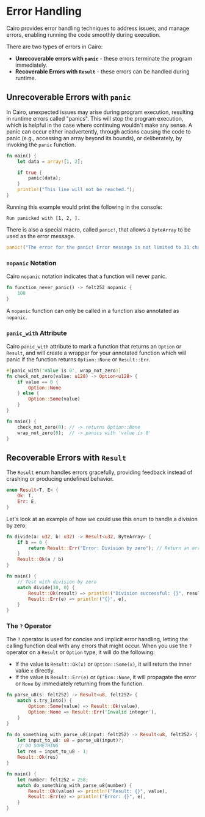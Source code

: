 # Error Handling

Cairo provides error handling techniques to address issues, and manage errors, enabling running the code smoothly during execution.

There are two types of errors in Cairo:

- **Unrecoverable errors with `panic`** - these errors terminate the program immediately.
- **Recoverable Errors with `Result`** - these errors can be handled during runtime.

## Unrecoverable Errors with `panic`

In Cairo, unexpected issues may arise during program execution, resulting in runtime errors called "panics". This will stop the program execution, which is helpful in the case where continuing wouldn't make any sense. A panic can occur either inadvertently, through actions causing the code to panic (e.g., accessing an array beyond its bounds), or deliberately, by invoking the `panic` function.

```rust
fn main() {
    let data = array![1, 2];

    if true {
        panic(data);
    }
    println!("This line will not be reached.");
}
```

Running this example would print the following in the console:

```console
Run panicked with [1, 2, ].
```

There is also a special macro, called `panic!`, that allows a `ByteArray` to be used as the error message.

```rust
panic!("The error for the panic! Error message is not limited to 31 characters anymore");
```

### `nopanic` Notation

Cairo `nopanic` notation indicates that a function will never panic.

```rust
fn function_never_panic() -> felt252 nopanic {
    108
}
```

A `nopanic` function can only be called in a function also annotated as `nopanic`.

### `panic_with` Attribute

Cairo `panic_with` attribute to mark a function that returns an `Option` or `Result`, and will create a wrapper for your annotated function which will panic if the function returns `Option::None` or `Result::Err`.

```rust
#[panic_with('value is 0', wrap_not_zero)]
fn check_not_zero(value: u128) -> Option<u128> {
    if value == 0 {
        Option::None
    } else {
        Option::Some(value)
    }
}

fn main() {
    check_not_zero(0); // -> returns Option::None
    wrap_not_zero(0);  // -> panics with 'value is 0'
}
```

## Recoverable Errors with `Result`

The `Result` enum handles errors gracefully, providing feedback instead of crashing or producing undefined behavior.

```rust
enum Result<T, E> {
    Ok: T,
    Err: E,
}
```

Let's look at an example of how we could use this enum to handle a division by zero:

```rust
fn divide(a: u32, b: u32) -> Result<u32, ByteArray> {
    if b == 0 {
        return Result::Err("Error: Division by zero"); // Return an error if division by zero is attempted
    }
    Result::Ok(a / b)
}

fn main() {
    // Test with division by zero
    match divide(10, 0) {
        Result::Ok(result) => println!("Division successful: {}", result),
        Result::Err(e) => println!("{}", e),
    }
}
```

### The `?` Operator

The `?` operator is used for concise and implicit error handling, letting the calling function deal with any errors that might occur. When you use the `?` operator on a `Result` or `Option` type, it will do the following:

- If the value is `Result::Ok(x)` or `Option::Some(x)`, it will return the inner value `x` directly.
- If the value is `Result::Err(e)` or `Option::None`, it will propagate the error or `None` by immediately returning from the function.

```rust
fn parse_u8(s: felt252) -> Result<u8, felt252> {
    match s.try_into() {
        Option::Some(value) => Result::Ok(value),
        Option::None => Result::Err('Invalid integer'),
    }
}

fn do_something_with_parse_u8(input: felt252) -> Result<u8, felt252> {
    let input_to_u8: u8 = parse_u8(input)?;
    // DO SOMETHING
    let res = input_to_u8 - 1;
    Result::Ok(res)
}

fn main() {
    let number: felt252 = 258;
    match do_something_with_parse_u8(number) {
        Result::Ok(value) => println!("Result: {}", value),
        Result::Err(e) => println!("Error: {}", e),
    }
}
```
